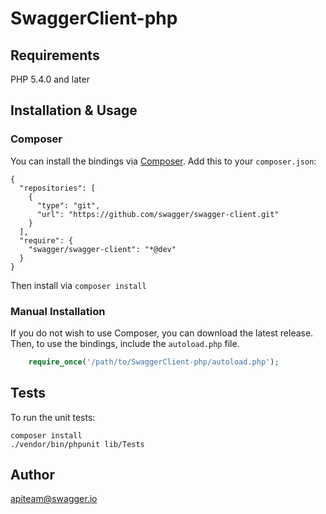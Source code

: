 # SwaggerClient-php

## Requirements

PHP 5.4.0 and later

## Installation & Usage
### Composer

You can install the bindings via [Composer](http://getcomposer.org/). Add this to your `composer.json`:

```
{
  "repositories": [
    {
      "type": "git",
      "url": "https://github.com/swagger/swagger-client.git"
    }
  ],
  "require": {
    "swagger/swagger-client": "*@dev"
  }
}
```

Then install via `composer install`

### Manual Installation

If you do not wish to use Composer, you can download the latest release. Then, to use the bindings, include the `autoload.php` file.
```php
    require_once('/path/to/SwaggerClient-php/autoload.php');
```

## Tests 

To run the unit tests:
```
composer install
./vendor/bin/phpunit lib/Tests
```

## Author

apiteam@swagger.io


